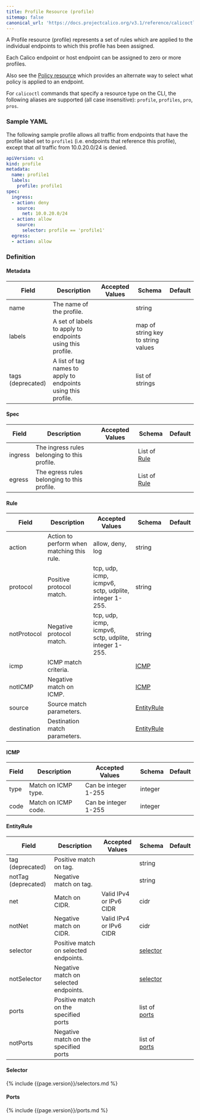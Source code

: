 ```yaml
---
title: Profile Resource (profile)
sitemap: false 
canonical_url: 'https://docs.projectcalico.org/v3.1/reference/calicoctl/resources/profile'
---
```


A Profile resource (profile) represents a set of rules which are applied 
to the individual endpoints to which this profile has been assigned.

Each Calico endpoint or host endpoint can be assigned to zero or more profiles.

Also see the [Policy resource]({{site.baseurl}}/{{page.version}}/reference/calicoctl/resources/policy) 
which provides an alternate way to select what policy is applied to an endpoint.

For `calicoctl` commands that specify a resource type on the CLI, the following
aliases are supported (all case insensitive): `profile`, `profiles`, `pro`, `pros`.

### Sample YAML

The following sample profile allows all traffic from endpoints that
have the profile label set to `profile1` (i.e. endpoints that reference this profile),
except that *all* traffic from 10.0.20.0/24 is denied.

```yaml
apiVersion: v1
kind: profile
metadata:
  name: profile1
  labels:
    profile: profile1 
spec:
  ingress:
  - action: deny
    source:
      net: 10.0.20.0/24
  - action: allow
    source:
      selector: profile == 'profile1'
  egress:
  - action: allow 
```

### Definition 

#### Metadata

| Field       | Description                 | Accepted Values   | Schema | Default    |
|-------------|-----------------------------|-------------------|--------|------------|
| name   | The name of the profile. | | string |
| labels | A set of labels to apply to endpoints using this profile. |  | map of string key to string values |
| tags (deprecated) | A list of tag names to apply to endpoints using this profile.        | | list of strings |

#### Spec

| Field       | Description                 | Accepted Values   | Schema | Default    |
|-------------|-----------------------------|-------------------|--------|------------|
| ingress  | The ingress rules belonging to this profile.                          | | List of [Rule](#rule) |
| egress   | The egress rules belonging to this profile.                           | | List of [Rule](#rule)  |

#### Rule

| Field       | Description                 | Accepted Values   | Schema | Default    |
|-------------|-----------------------------|-------------------|--------|------------|
| action      | Action to perform when matching this rule. | allow, deny, log | string | |
| protocol    | Positive protocol match.  | tcp, udp, icmp, icmpv6, sctp, udplite, integer 1-255. | string | |
| notProtocol | Negative protocol match. | tcp, udp, icmp, icmpv6, sctp, udplite, integer 1-255. | string | |
| icmp        | ICMP match criteria.     | | [ICMP](#icmp) | |
| notICMP     | Negative match on ICMP. | | [ICMP](#icmp) | |
| source      | Source match parameters. |  | [EntityRule](#entityrule) | |
| destination | Destination match parameters. |  | [EntityRule](#entityrule) | |

#### ICMP

| Field       | Description                 | Accepted Values   | Schema | Default    |
|-------------|-----------------------------|-------------------|--------|------------|
| type | Match on ICMP type. | Can be integer 1-255 | integer |
| code | Match on ICMP code. | Can be integer 1-255 | integer |

#### EntityRule

| Field       | Description                 | Accepted Values   | Schema | Default    |
|-------------|-----------------------------|-------------------|--------|------------|
| tag (deprecated)      | Positive match on tag. |  | string | |
| notTag (deprecated)   | Negative match on tag. |  | string | |
| net    | Match on CIDR. | Valid IPv4 or IPv6 CIDR  | cidr | |
| notNet | Negative match on CIDR. | Valid IPv4 or IPv6 CIDR | cidr | |
| selector    | Positive match on selected endpoints. | | [selector](#selector) | |
| notSelector | Negative match on selected endpoints. | | [selector](#selector) | |
| ports | Positive match on the specified ports | | list of [ports](#ports) | |
| notPorts | Negative match on the specified ports |  | list of [ports](#ports) | |

#### Selector

{% include {{page.version}}/selectors.md %}

#### Ports

{% include {{page.version}}/ports.md %}
